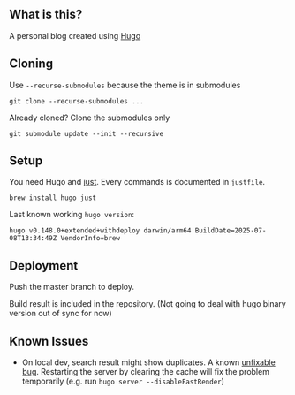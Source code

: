 ## What is this?

A personal blog created using [Hugo](https://gohugo.io/)

## Cloning

Use `--recurse-submodules` because the theme is in submodules

```
git clone --recurse-submodules ...
```

Already cloned? Clone the submodules only

```
git submodule update --init --recursive
```

## Setup

You need Hugo and [just](https://just.systems/man/en/). Every commands is documented in `justfile`.

```shell
brew install hugo just
```

Last known working `hugo version`:

```
hugo v0.148.0+extended+withdeploy darwin/arm64 BuildDate=2025-07-08T13:34:49Z VendorInfo=brew
```

## Deployment

Push the master branch to deploy.

Build result is included in the repository.
(Not going to deal with hugo binary version out of sync for now)

## Known Issues

- On local dev, search result might show duplicates.
  A known [unfixable bug](https://github.com/adityatelange/hugo-PaperMod/issues/414).
  Restarting the server by clearing the cache will fix the problem temporarily (e.g. run `hugo server --disableFastRender`)

